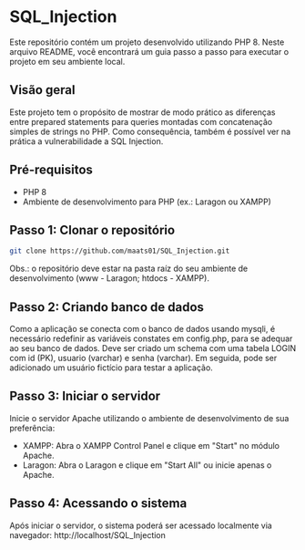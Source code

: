# SQL_Injection

Este repositório contém um projeto desenvolvido utilizando PHP 8. Neste arquivo README, você encontrará um guia passo a passo para executar o projeto em seu ambiente local.

## Visão geral
Este projeto tem o propósito de mostrar de modo prático as diferenças entre prepared statements para queries montadas com concatenação simples de strings no PHP. Como consequência, também é possível ver na prática a vulnerabilidade a SQL Injection.

## Pré-requisitos

- PHP 8
- Ambiente de desenvolvimento para PHP (ex.: Laragon ou XAMPP)

## Passo 1: Clonar o repositório

```bash
git clone https://github.com/maats01/SQL_Injection.git
```
Obs.: o repositório deve estar na pasta raíz do seu ambiente de desenvolvimento (www - Laragon; htdocs - XAMPP).

## Passo 2: Criando banco de dados

Como a aplicação se conecta com o banco de dados usando mysqli, é necessário redefinir as variáveis constates em config.php, para se adequar ao seu banco de dados. Deve ser criado um schema com uma tabela LOGIN com id (PK), usuario (varchar) e senha (varchar). Em seguida, pode ser adicionado um usuário fictício para testar a aplicação.

## Passo 3: Iniciar o servidor

Inicie o servidor Apache utilizando o ambiente de desenvolvimento de sua preferência:

- XAMPP: Abra o XAMPP Control Panel e clique em "Start" no módulo Apache.
- Laragon: Abra o Laragon e clique em "Start All" ou inicie apenas o Apache.

## Passo 4: Acessando o sistema

Após iniciar o servidor, o sistema poderá ser acessado localmente via navegador: http://localhost/SQL_Injection
